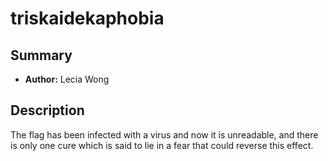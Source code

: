 # triskaidekaphobia

## Summary
- **Author:** Lecia Wong

## Description
The flag has been infected with a virus and now it is unreadable, and there is only one cure which is said to lie in a fear that could reverse this effect.
